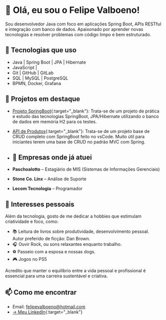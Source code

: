 # 👋 Olá, eu sou o Felipe Valboeno!
Sou desenvolvedor Java com foco em aplicações Spring Boot, APIs RESTful e integração com banco de dados. Apaixonado por aprender novas tecnologias e resolver problemas com código limpo e bem estruturado.

## 🚀 Tecnologias que uso
- Java | Spring Boot | JPA | Hibernate
- JavaScript |
- Git | GitHub | GitLab
- SQL | MySQL | PostgreSQL
- BPMN, Docker, Grafana

## 📌 Projetos em destaque
- [Projeto SpringBoot](https://github.com/felipevalboeno/workshop-springboot4-jpa){:target="_blank"}: Trata-se de um projeto de prática e estudo das tecnologias SpringBoot, JPA/Hibernate utilizando o banco de dados em memória H2 para os testes.
- [API de Produtos](https://github.com/felipevalboeno/workshop-backend-restfull){:target="_blank"}: Trata-se de um projeto base de CRUD completo com SpringBoot feito no vsCode. Muito útil para iniciantes terem uma base de CRUD no padrão MVC com Spring.

- ## 🏢 Empresas onde já atuei
- **Paschoalotto** – Estagiário de MIS (Sistemas de Informações Gerenciais)
- **Stone Co. Linx** – Análise de Suporte
- **Lecom Tecnologia** – Programador

## 🎯 Interesses pessoais

Além da tecnologia, gosto de me dedicar a hobbies que estimulam criatividade e foco, como:

- 📚 Leitura de livros sobre produtividade, desenvolvimento pessoal. Autor preferido de ficção: Dan Brown.
- 🎧 Ouvir Rock, ou sons relaxantes enquanto trabalho.
- ⚽ Passeio com a esposa e nossas dogs.
- 🎮 Jogos no PS5

Acredito que manter o equilíbrio entre a vida pessoal e profissional é essencial para uma carreira sustentável e criativa.

## 📫 Como me encontrar
- Email: felipevalboeno@hotmail.com
-  [-> Meu LinkedIn](https://www.linkedin.com/in/fvalboeno/){:target="_blank"}
